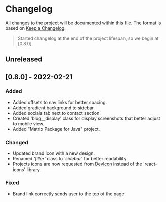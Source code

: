 
# Changelog
All changes to the project will be documented within this file.
The format is based on [Keep a Changelog](https://keepachangelog.com/en/1.0.0/).

> Started changelog at the end of the project lifespan, so we begin at [0.8.0].
## Unreleased
## [0.8.0] - 2022-02-21
### Added
- Added offsets to nav links for better spacing.
- Added gradient background to sidebar.
- Added socials tab next to contact section.
- Created 'blog__display' class for display screenshots that better adjust to mobile view.
- Added "Matrix Package for Java" project.
### Changed
- Updated brand icon with a new design.
- Renamed *'filler'* class to *'sidebar'* for better readability.
- Projects icons are now requested from [DevIcon](https://devicon.dev/) instead of the 'react-icons' library.
### Fixed
- Brand link correctly sends user to the top of the page.